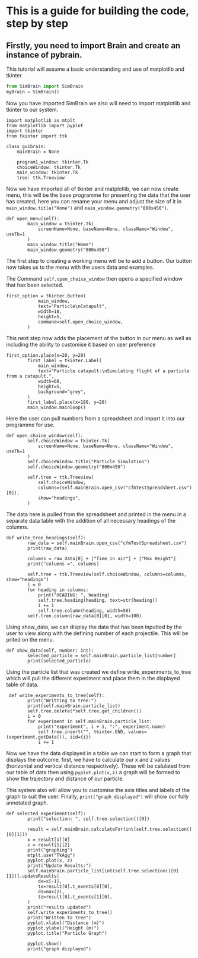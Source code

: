 # This is a guide for building the code, step by step

## Firstly, you need to import Brain and create an instance of pybrain.
This tutorial will assume a basic understanding and use of matplotlib and tkinter.

```python
from SimBrain import SimBrain
myBrain = SimBrain()
```
Now you have imported SimBrain we also will need to import matplotlib and tkinter to our system.

```
import matplotlib as mtplt
from matplotlib import pyplot
import tkinter
from tkinter import ttk
```

```
class guibrain:
    mainBrain = None

    program1_window: tkinter.Tk
    choiceWindow: tkinter.Tk
    main_window: tkinter.Tk
    tree: ttk.Treeview
```
Now we have imported all of tkinter and matplotlib, we can now create  menu, this will be the base programme for presenting the data that the user has created, here you can rename your menu and adjust the size of it in `main_window.title("Home")` and `main_window.geometry("800x450")`.
```
def open_menu(self):
        main_window = tkinter.Tk(
            screenName=None, baseName=None, className="Window", useTk=1
        )
        main_window.title("Home")
        main_window.geometry("800x450")
```
The first step to creating a working menu will be to add a button. Our button now takes us to the menu with the users data and examples.

The Command `self.open_choice_window` then opens a specified window that has been selected.
```
first_option = tkinter.Button(
            main_window,
            text="Particle\nCatapult",
            width=10,
            height=5,
            command=self.open_choice_window,
        )
```
This next step now adds the placement of the button in our menu as well as including the ability to customise it based on user preference
```
first_option.place(x=20, y=20)
        first_label = tkinter.Label(
            main_window,
            text="Particle catapult:\nSimulating flight of a particle from a catapult.",
            width=60,
            height=5,
            background="grey",
        )
        first_label.place(x=180, y=20)
        main_window.mainloop()
```
Here the user can pull numbers from a spreadsheet and import it into our programme for use.
```
def open_choice_window(self):
        self.choiceWindow = tkinter.Tk(
            screenName=None, baseName=None, className="Window", useTk=1
        )
        self.choiceWindow.title("Particle Simulation")
        self.choiceWindow.geometry("800x450")

        self.tree = ttk.Treeview(
            self.choiceWindow,
            columns=(self.mainBrain.open_csv("cfmTestSpreadsheet.csv")[0]),
            show="headings",
        )
```
The data here is pulled from the spreadsheet and printed in the menu in a separate data table with the addition of all necessary headings of the columns.
```
def write_tree_headings(self):
        raw_data = self.mainBrain.open_csv("cfmTestSpreadsheet.csv")
        print(raw_data)

        columns = raw_data[0] + ["Time in air"] + ["Max Height"]
        print("columns =", columns)

        self.tree = ttk.Treeview(self.choiceWindow, columns=columns, show="headings")
        i = 0
        for heading in columns:
            print("HEADING: ", heading)
            self.tree.heading(heading, text=str(heading))
            i += 1
            self.tree.column(heading, width=50)
        self.tree.column(raw_data[0][0], width=100)
```

Using show_data, we can display the data that has been inputted by the user to view along with the defining number of each projectile. This will be prited on the menu.
```
def show_data(self, number: int):
        selected_particle = self.mainBrain.particle_list[number]
        print(selected_particle)
```

Using the particle list that was created we define write_experiments_to_tree which will pull the different experiment and place them in the displayed table of data.

```
 def write_experiments_to_tree(self):
        print("Writting to tree:")
        print(self.mainBrain.particle_list)
        self.tree.delete(*self.tree.get_children())
        i = 0
        for experiment in self.mainBrain.particle_list:
            print("experiment", i + 1, ":", experiment.name)
            self.tree.insert("", tkinter.END, values=(experiment.getData()), iid={i})
            i += 1
```
Now we have the data displayed in a table we can start to form a graph that displays the outcome, first, we have to calculate our x and z values (horizontal and vertical distance respectively). These will be calulated from our table of data then using `pyplot.plot(x,z)` a graph will be formed to show the trajectory and distance of our particle.

This system also will allow you to customise the axis titles and labels of the graph to suit the user. Finally, `print("graph displayed")` will show our fully annotated graph.
```
def selected_experiment(self):
        print("selection: ", self.tree.selection()[0])

        result = self.mainBrain.calculateFor(int(self.tree.selection()[0][1]))
        x = result[1][0]
        z = result[1][2]
        print("graphing")
        mtplt.use("TkAgg")
        pyplot.plot(x, z)
        print("Update Results:")
        self.mainBrain.particle_list[int(self.tree.selection()[0][1])].updateResults(
            dx=x[-1],
            tx=result[0].t_events[0][0],
            dz=max(z),
            tz=result[0].t_events[1][0],
        )
        print("results updated")
        self.write_experiments_to_tree()
        print("Written to tree")
        pyplot.xlabel("Distance (m)")
        pyplot.ylabel("Height (m)")
        pyplot.title("Particle Graph")

        pyplot.show()
        print("graph displayed")
```
